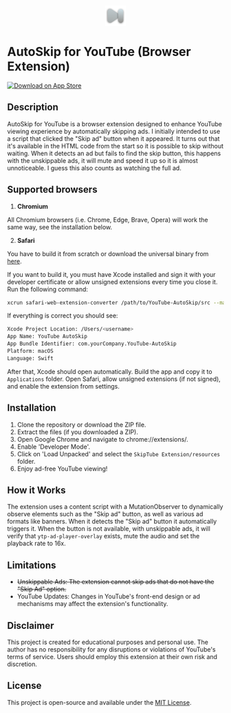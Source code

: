<p align="center">
  <img src="Sketch Assets/logo.png" alt="YouTube AutoSkip"/>
</p>

# AutoSkip for YouTube (Browser Extension) 

[![Download on App Store](https://developer.apple.com/app-store/marketing/guidelines/images/badge-download-on-the-app-store.svg)](https://apps.apple.com/app/skiptube/id6502307277)

## Description

AutoSkip for YouTube is a browser extension designed to enhance YouTube viewing experience by automatically skipping ads. I initially intended to use a script that clicked the "Skip ad" button when it appeared. It turns out that it's available in the HTML code from the start so it is possible to skip without waiting. When it detects an ad but fails to find the skip button, this happens with the unskippable ads, it will mute and speed it up so it is almost unnoticeable. I guess this also counts as watching the full ad.

## Supported browsers

1. **Chromium**

All Chromium browsers (i.e. Chrome, Edge, Brave, Opera) will work the same way, see the installation below.

2. **Safari**

You have to build it from scratch or download the universal binary from [here](https://github.com/notarisj/YouTube-AutoSkip/releases/latest).

If you want to build it, you must have Xcode installed and sign it with your developer certificate or allow unsigned extensions every time you close it. Run the following command:

```bash
xcrun safari-web-extension-converter /path/to/YouTube-AutoSkip/src --macos-only --app-name "YouTube AutoSkip"
```

If everything is correct you should see:

```bash
Xcode Project Location: /Users/<username>
App Name: YouTube AutoSkip
App Bundle Identifier: com.yourCompany.YouTube-AutoSkip
Platform: macOS
Language: Swift
```

After that, Xcode should open automatically. Build the app and copy it to  `Applications` folder. Open Safari, allow unsigned extensions (if not signed), and enable the extension from settings.

## Installation

1. Clone the repository or download the ZIP file.
2. Extract the files (if you downloaded a ZIP).
3. Open Google Chrome and navigate to chrome://extensions/.
4. Enable 'Developer Mode'.
5. Click on 'Load Unpacked' and select the `SkipTube Extension/resources` folder.
6. Enjoy ad-free YouTube viewing!

## How it Works

The extension uses a content script with a MutationObserver to dynamically observe elements such as the "Skip ad" button, as well as various ad formats like banners. When it detects the "Skip ad" button it automatically triggers it. When the button is not available, with unskippable ads, it will verify that `ytp-ad-player-overlay` exists, mute the audio and set the playback rate to 16x.

## Limitations

* ~~Unskippable Ads: The extension cannot skip ads that do not have the "Skip Ad" option.~~
* YouTube Updates: Changes in YouTube's front-end design or ad mechanisms may affect the extension's functionality.

## Disclaimer

This project is created for educational purposes and personal use. The author has no responsibility for any disruptions or violations of YouTube's terms of service. Users should employ this extension at their own risk and discretion.

## License
This project is open-source and available under the [MIT License](LICENSE).
